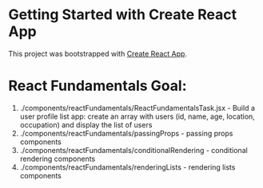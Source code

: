 # Getting Started with Create React App

This project was bootstrapped with [Create React App](https://github.com/facebook/create-react-app).

# React Fundamentals Goal:

1. ./components/reactFundamentals/ReactFundamentalsTask.jsx -  Build a user profile list app: create an array with users (id, name, age, location, occupation) and display the list of users
2. ./components/reactFundamentals/passingProps -  passing props components
3. ./components/reactFundamentals/conditionalRendering -  conditional rendering components
4. ./components/reactFundamentals/renderingLists -  rendering lists components